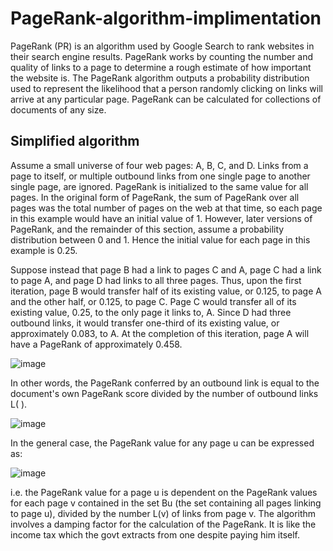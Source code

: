 # PageRank-algorithm-implimentation

PageRank (PR) is an algorithm used by Google Search to rank websites in their search engine results.
PageRank works by counting the number and quality of links to a page to determine a rough estimate of how important the website is. 
The PageRank algorithm outputs a probability distribution used to represent the likelihood that a person randomly clicking on links will arrive at any particular page. PageRank can be calculated for collections of documents of any size. 

## Simplified algorithm 
Assume a small universe of four web pages: A, B, C, and D. Links from a page to itself, or multiple outbound links from one single page to another single page, are ignored. PageRank is initialized to the same value for all pages. In the original form of PageRank, the sum of PageRank over all pages was the total number of pages on the web at that time, so each page in this example would have an initial value of 1. However, later versions of PageRank, and the remainder of this section, assume a probability distribution between 0 and 1. Hence the initial value for each page in this example is 0.25.

Suppose instead that page B had a link to pages C and A, page C had a link to page A, and page D had links to all three pages. Thus, upon the first iteration, page B would transfer half of its existing value, or 0.125, to page A and the other half, or 0.125, to page C. Page C would transfer all of its existing value, 0.25, to the only page it links to, A. Since D had three outbound links, it would transfer one-third of its existing value, or approximately 0.083, to A. At the completion of this iteration, page A will have a PageRank of approximately 0.458. 

![image](https://user-images.githubusercontent.com/103302482/181094125-5ace158d-6a4c-49f9-b892-aac2feb445ad.png)

In other words, the PageRank conferred by an outbound link is equal to the document's own PageRank score divided by the number of outbound links L( ).

![image](https://user-images.githubusercontent.com/103302482/181094420-afd21884-91df-4c41-98ed-6e73d4e6f74e.png)

In the general case, the PageRank value for any page u can be expressed as:

![image](https://user-images.githubusercontent.com/103302482/181094580-5b41d55d-748a-4bfa-bdd6-84cbed0dd064.png)

i.e. the PageRank value for a page u is dependent on the PageRank values for each page v contained in the set Bu (the set containing all pages linking to page u), divided by the number L(v) of links from page v. The algorithm involves a damping factor for the calculation of the PageRank. It is like the income tax which the govt extracts from one despite paying him itself.
